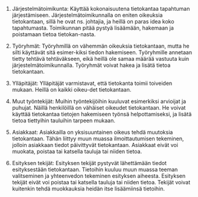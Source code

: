 1. Järjestelmätoimikunta: Käyttää kokonaisuutena tietokantaa tapahtuman järjestämiseen. Järjestelmätoimikunnalla on eniten oikeuksia tietokantaan, 
sillä he ovat ns. johtajia, ja heillä on paras idea koko tapahtumasta. Toimikunnan pitää pystyä lisäämään, hakemaan ja poistamaan tietoa tietokan-nasta. 

2. Työryhmät: Työryhmillä on vähemmän oikeuksia tietokantaan, mutta he silti käyttävät sitä esimer-kiksi tiedon hakemiseen. 
Työryhmille annetaan tietty tehtävä tehtäväkseen, eikä heillä ole samaa määrää vastuuta kuin järjestelmätoimikunnalla. Työryhmät voivat hakea ja lisätä tietoa tietokantaan. 

3. Ylläpitäjät: Ylläpitäjät varmistavat, että tietokanta toimii toiveiden mukaan. Heillä on kaikki oikeu-det tietokantaan. 

4. Muut työntekijät: Muihin työntekijöihin kuuluvat esimerkiksi arvioijat ja puhujat. Näillä henkilöillä on vähäiset oikeudet tietokantaan.
He voivat käyttää tietokantaa tietojen hakemiseen työnsä helpottamiseksi, ja lisätä tietoa tiettyihin tauluihin tarpeen mukaan. 

5. Asiakkaat: Asiakkailla on yksisuuntainen oikeus tehdä muutoksia tietokantaan. Tähän liittyy muun muassa ilmoittautumisen tekeminen,
jolloin asiakkaan tiedot päivittyvät tietokantaan. Asiakkaat eivät voi muokata, poistaa tai katsella tauluja tai niiden tietoa. 

6. Esityksen tekijät: Esityksen tekijät pystyvät lähettämään tiedot esityksestään tietokantaan. Tietoihin kuuluu muun muassa teeman valitseminen ja yhteenvedon tekeminen esityksen aiheesta.
Esityksen tekijät eivät voi poistaa tai katsella tauluja tai niiden tietoa. Tekijät voivat kuitenkin tehdä muokkauksia heidän itse lisäämiinsä tietoihin. 
